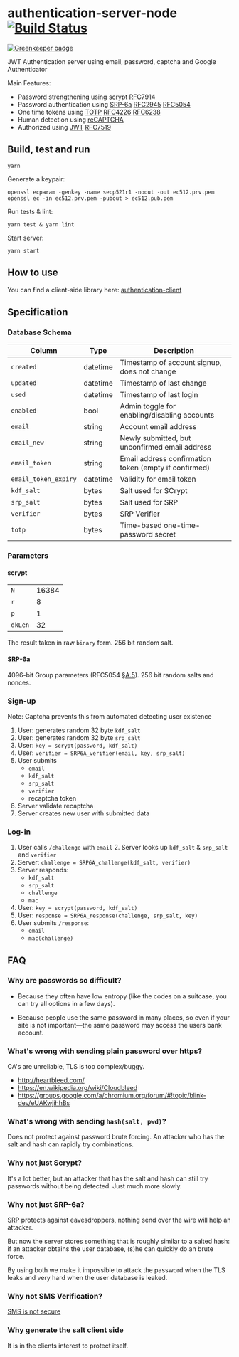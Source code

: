 # authentication-server-node [![Build Status](https://travis-ci.org/Neufund/authentication-server-node.svg)](https://travis-ci.org/Neufund/authentication-server-node)

[![Greenkeeper badge](https://badges.greenkeeper.io/Neufund/authentication-server.svg)](https://greenkeeper.io/)

JWT Authentication server using email, password, captcha and Google Authenticator

Main Features:

* Password strengthening using [scrypt][7] [RFC7914][5]
* Password authentication using [SRP-6a][1] [RFC2945][6] [RFC5054][2]
* One time tokens using [TOTP][11] [RFC4226][8] [RFC6238][3]
* Human detection using [reCAPTCHA][4]
* Authorized using [JWT][9] [RFC7519][10]

[1]: http://srp.stanford.edu/
[2]: https://tools.ietf.org/html/rfc5054
[3]: https://www.ietf.org/rfc/rfc6238.txt
[4]: https://developers.google.com/recaptcha/intro
[5]: https://tools.ietf.org/html/rfc7914
[6]: https://tools.ietf.org/html/rfc2945
[7]: https://www.tarsnap.com/scrypt.html
[8]: https://tools.ietf.org/html/rfc4226
[9]: https://jwt.io/
[10]: https://tools.ietf.org/html/rfc7519
[11]: https://en.wikipedia.org/wiki/Time-based_One-time_Password_Algorithm

## Build, test and run

```
yarn
```

Generate a keypair:
```
openssl ecparam -genkey -name secp521r1 -noout -out ec512.prv.pem
openssl ec -in ec512.prv.pem -pubout > ec512.pub.pem
```

Run tests & lint:
```
yarn test & yarn lint
```

Start server:
```
yarn start
```

## How to use

You can find a client-side library here: [authentication-client](git@github.com:Neufund/authentication-client.git)


## Specification

### Database Schema

|        Column        |   Type   |                      Description                      |
|----------------------|----------|-------------------------------------------------------|
| `created`            | datetime | Timestamp of account signup, does not change          |
| `updated`            | datetime | Timestamp of last change                              |
| `used`               | datetime | Timestamp of last login                               |
| `enabled`            | bool     | Admin toggle for enabling/disabling accounts          |
| `email`              | string   | Account email address                                 |
| `email_new`          | string   | Newly submitted, but unconfirmed email address        |
| `email_token`        | string   | Email address confirmation token (empty if confirmed) |
| `email_token_expiry` | datetime | Validity for email token                              |
| `kdf_salt`           | bytes    | Salt used for SCrypt                                  |
| `srp_salt`           | bytes    | Salt used for SRP                                     |
| `verifier`           | bytes    | SRP Verifier                                          |
| `totp`               | bytes    | Time-based one-time-password secret                   |

### Parameters

#### scrypt

|         |       |
|---------|-------|
| `N`     | 16384 |
| `r`     |     8 |
| `p`     |     1 |
| `dkLen` |    32 |

The result taken in raw `binary` form. 256 bit random salt.

#### SRP-6a

4096-bit Group parameters (RFC5054 [§A.5][rfc5054-18]). 256 bit random salts and nonces.

[rfc5054-18]: https://tools.ietf.org/html/rfc5054#page-18

### Sign-up

Note: Captcha prevents this from automated detecting user existence

1. User: generates random 32 byte `kdf_salt`
1. User: generates random 32 byte `srp_salt`
5. User: `key = scrypt(password, kdf_salt)`
6. User: `verifier = SRP6A_verifier(email, key, srp_salt)`
3. User submits
    * `email`
    * `kdf_salt`
    * `srp_salt`
    * `verifier`
    * recaptcha token
6. Server validate recaptcha
7. Server creates new user with submitted data

### Log-in

1. User calls `/challenge` with `email`
    2. Server looks up `kdf_salt` & `srp_salt` and `verifier`
2. Server: `challenge = SRP6A_challenge(kdf_salt, verifier)`
3. Server responds:
    * `kdf_salt`
    * `srp_salt`
    * `challenge`
    * `mac`
5. User: `key = scrypt(password, kdf_salt)`
6. User: `response = SRP6A_response(challenge, srp_salt, key)`
7. User submits `/response`:
    * `email`
    * `mac(challenge)`


## FAQ

### Why are passwords so difficult?

* Because they often have low entropy (like the codes on a suitcase, you can try all options in a few days).

* Because people use the same password in many places, so even if your site is not important—the same password may access the users bank account.

### What's wrong with sending plain password over https?

CA's are unreliable, TLS is too complex/buggy.

* http://heartbleed.com/
* https://en.wikipedia.org/wiki/Cloudbleed
* https://groups.google.com/a/chromium.org/forum/#!topic/blink-dev/eUAKwjihhBs

### What's wrong with sending `hash(salt, pwd)`?

Does not protect against password brute forcing. An attacker who has the salt and hash can rapidly try combinations.

### Why not just Scrypt?

It's a lot better, but an attacker that has the salt and hash can still try passwords without being detected. Just much more slowly.

### Why not just SRP-6a?

SRP protects against eavesdroppers, nothing send over the wire will help an attacker.

But now the server stores something that is roughly similar to a salted hash: if an attacker obtains the user database, (s)he can quickly do an brute force.

By using both we make it impossible to attack the password when the TLS leaks and very hard when the user database is leaked.

### Why not SMS Verification?

[SMS is not secure][kraken-sms]

[kraken-sms]: http://blog.kraken.com/post/153209105847/security-advisory-mobile-phones

### Why generate the salt client side

It is in the clients interest to protect itself.
